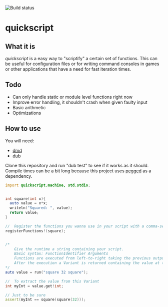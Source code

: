 ![Build status](https://travis-ci.org/hubertekvall/rockit.svg?branch=master)
# quickscript

## What it is
*quickscript* is a easy way to "scriptify" a certain set of functions.
This can be useful for configuration files or for writing command consoles
in games or other applications that have a need for fast iteration times.


## Todo
- Can only handle static or module level functions right now
- Improve error handling, it shouldn't crash when given faulty input
- Basic arithmetic
- Optimizations


## How to use
You will need:
- [dmd](https://dlang.org/)
- [dub](https://code.dlang.org/download)

Clone this repository and run "dub test" to see if it works as it should.
Compile times can be a bit long because this project uses [pegged](https://github.com/PhilippeSigaud/Pegged/)
as a dependency.


```D
import quickscript.machine, std.stdio;


int square(int x){
  auto value = x*x;
  writeln("Squared: ", value);
  return value; 
}

//  Register the functions you wanna use in your script with a comma-separated argument list
registerFunctions!(square);


/*  
    Give the runtime a string containing your script.
    Basic syntax: FunctionIdentifier Arguments
    Functions are executed from left-to-right taking the previous output as input if available.
    After the execution a Variant is returned containing the value at the top of the stack
*/    
auto value = run("square 32 square");

//  To extract the value from this Variant
int myInt = value.get!int;

// Just to be sure
assert(myInt == square(square(32)));
```